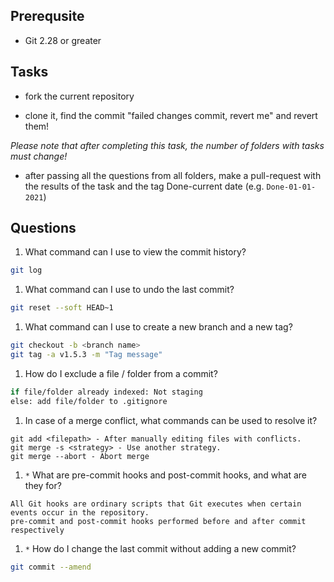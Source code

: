 ## Prerequsite

* Git 2.28 or greater

## Tasks

* fork the current repository

* clone it, find the commit "failed changes commit, revert me" and revert them! 

*Please note that after completing this task, the number of folders with tasks must change!*

* after passing all the questions from all folders, make a pull-request with the results of the task and the tag Done-current date (e.g. `Done-01-01-2021`)


## Questions

1. What command can I use to view the commit history?
```bash
git log
```
1. What command can I use to undo the last commit?
```bash
git reset --soft HEAD~1
```
1. What command can I use to create a new branch and a new tag?
```bash
git checkout -b <branch name>
git tag -a v1.5.3 -m "Tag message"
```
1. How do I exclude a file / folder from a commit?
```bash
if file/folder already indexed: Not staging
else: add file/folder to .gitignore
```
1. In case of a merge conflict, what commands can be used to resolve it?
```
git add <filepath> - After manually editing files with conflicts.
git merge -s <strategy> - Use another strategy.
git merge --abort - Abort merge
```
1. `*` What are pre-commit hooks and post-commit hooks, and what are they for?
```
All Git hooks are ordinary scripts that Git executes when certain events occur in the repository.
pre-commit and post-commit hooks performed before and after commit respectively 
```
1. `*` How do I change the last commit without adding a new commit?
```bash
git commit --amend
```
